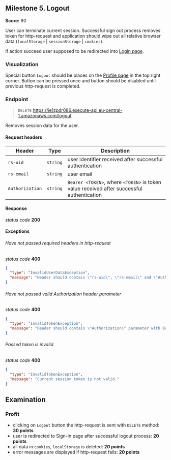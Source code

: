 ## Milestone 5. Logout

**Score:** 90

User can terminate current session. Successful sign out process removes token for
http-request and application should wipe out all relative browser
data (`localStorage` | `sessionStorage` | `cookies`).

If action succeed user supposed to be redirected into [Login page](./milestone%202.login.md).

### Visualization

Special button `Logout` should be places on the [Profile page](#milestone-3-profile) in the top
right corner.
Button can be pressed once and button should be disabled until previous http-request is completed.

### Endpoint

> `DELETE` https://ie1zpdr086.execute-api.eu-central-1.amazonaws.com/logout

Removes session data for the user.

#### Request headers

| Header          | Type     | Description                                                                               |
| --------------- | -------- | ----------------------------------------------------------------------------------------- |
| `rs-uid`        | `string` | user identifier received after successful authentication                                  |
| `rs-email`      | `string` | user email                                                                                |
| `Authorization` | `string` | `Bearer <TOKEN>`, where `<TOKEN>` is token value received after successful authentication |

#### Response

_status code_ **200**

#### Exceptions

###### Have not passed required headers in http-request

_status code_ **400**

```json
{
  "type": "InvalidUserDataException",
  "message": "Header should contain \"rs-uid\", \"rs-email\" and \"Authorization\" parameters."
}
```

###### Have not passed valid Authorization header parameter

_status code_ **400**

```json
{
  "type": "InvalidTokenException",
  "message": "Header should contain \"Authorization\" parameter with Bearer code."
}
```

###### Passed token is invalid

_status code_ **400**

```json
{
  "type": "InvalidTokenException",
  "message": "Current session token is not valid."
}
```

## Examination

### Profit

- clicking on `Logout` button the http-request is sent
  with `DELETE` method: **30 points**
- user is redirected to Sign-In page after successful logout process: **20 points**
- all data in `cookies`, `localStorage` is deleted: **20 points**
- error messages are displayed if http-request fails: **20 points**
